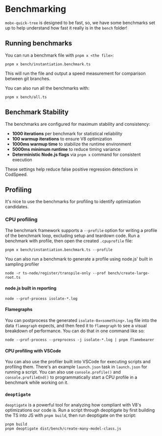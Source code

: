 # Benchmarking

`mobx-quick-tree` is designed to be fast, so, we have some benchmarks set up to help understand how fast it really is in the `bench` folder!

## Running benchmarks

You can run a benchmark file with `pnpm x <the file>`:

```shell
pnpm x bench/instantiation.benchmark.ts
```

This will run the file and output a speed measurement for comparison between git branches.

You can also run all the benchmarks with:

```shell
pnpm x bench/all.ts
```

## Benchmark Stability

The benchmarks are configured for maximum stability and consistency:

- **1000 iterations** per benchmark for statistical reliability
- **100 warmup iterations** to ensure V8 optimization
- **1000ms warmup time** to stabilize the runtime environment
- **5000ms minimum runtime** to reduce timing variance
- **Deterministic Node.js flags** via `pnpm x` command for consistent execution

These settings help reduce false positive regression detections in CodSpeed.

## Profiling

It's nice to use the benchmarks for profiling to identify optimization candidates.

### CPU profiling

The benchmark framework supports a `--profile` option for writing a profile of the benchmark loop, excluding setup and teardown code. Run a benchmark with profile, then open the created `.cpuprofile` file:

```shell
pnpm x bench/instantiation.benchmark.ts --profile
```

You can also run a benchmark to generate a profile using node.js' built in sampling profiler

```shell
node -r ts-node/register/transpile-only --prof bench/create-large-root.ts
```

#### node.js built in reporting

```shell
node --prof-process isolate-*.log
```

#### Flamegraphs

You can postprocess the generated `isolate-0x<something>.log` file into the data `flamegraph` expects, and then feed it to `flamegraph` to see a visual breakdown of performance. You can do that in one command like so:

```shell
node --prof-process --preprocess -j isolate-*.log | pnpm flamebearer
```

#### CPU profiling with VSCode

You can also use the profiler built into VSCode for executing scripts and profiling them. There's an example `launch.json` task in `launch.json` for running a script. You can also use `console.profile()` and `console.profileEnd()` to programmatically start a CPU profile in a benchmark while working on it.

### `deoptigate`

`deoptigate` is a powerful tool for analyzing how compliant with V8's optimizations our code is. Run a script through deoptigate by first building the TS into JS with `pnpm build`, then run deoptigate on the script:

```
pnpm build
pnpm deoptigate dist/bench/create-many-model-class.js
```
